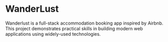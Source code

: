 # WanderLust
Wanderlust is a full-stack accommodation booking app inspired by Airbnb. This project demonstrates practical skills in building modern web applications using widely-used technologies.
